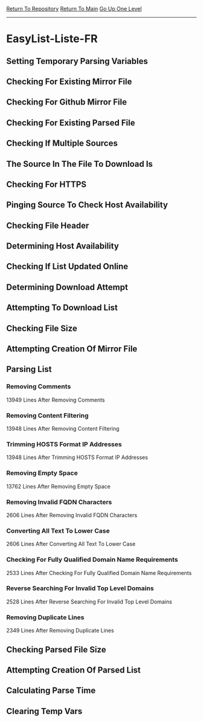 [Return To Repository](https://github.com/deathbybandaid/piholeparser/)
[Return To Main](https://github.com/deathbybandaid/piholeparser/blob/master/RecentRunLogs/Mainlog.md)
[Go Up One Level](https://github.com/deathbybandaid/piholeparser/blob/master/RecentRunLogs/TopLevelScripts/30-Processing-External-Blacklists.md)
____________________________________
# EasyList-Liste-FR
## Setting Temporary Parsing Variables
## Checking For Existing Mirror File
## Checking For Github Mirror File
## Checking For Existing Parsed File
## Checking If Multiple Sources
## The Source In The File To Download Is
## Checking For HTTPS
## Pinging Source To Check Host Availability
## Checking File Header
## Determining Host Availability
## Checking If List Updated Online
## Determining Download Attempt
## Attempting To Download List
## Checking File Size
## Attempting Creation Of Mirror File
## Parsing List
### Removing Comments
13949 Lines After Removing Comments
### Removing Content Filtering
13948 Lines After Removing Content Filtering
### Trimming HOSTS Format IP Addresses
13948 Lines After Trimming HOSTS Format IP Addresses
### Removing Empty Space
13762 Lines After Removing Empty Space
### Removing Invalid FQDN Characters
2606 Lines After Removing Invalid FQDN Characters
### Converting All Text To Lower Case
2606 Lines After Converting All Text To Lower Case
### Checking For Fully Qualified Domain Name Requirements
2533 Lines After Checking For Fully Qualified Domain Name Requirements
### Reverse Searching For Invalid Top Level Domains
2528 Lines After Reverse Searching For Invalid Top Level Domains
### Removing Duplicate Lines
2349 Lines After Removing Duplicate Lines
## Checking Parsed File Size
## Attempting Creation Of Parsed List
## Calculating Parse Time
## Clearing Temp Vars
